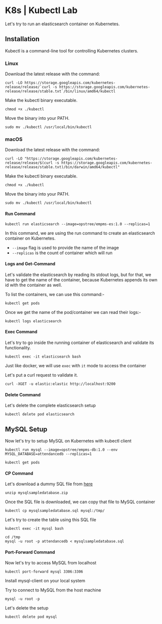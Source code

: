 # K8s | Kubectl Lab

Let's try to run an elasticsearch container on Kubernetes.

## Installation

Kubectl is a command-line tool for controlling Kubernetes clusters.

### Linux
Download the latest release with the command:
```shell
curl -LO https://storage.googleapis.com/kubernetes-release/release/`curl -s https://storage.googleapis.com/kubernetes-release/release/stable.txt`/bin/linux/amd64/kubectl
```

Make the kubectl binary executable.
```shell
chmod +x ./kubectl
```

Move the binary into your PATH.
```shell
sudo mv ./kubectl /usr/local/bin/kubectl
```

### macOS

Download the latest release with the command:
```shell
curl -LO "https://storage.googleapis.com/kubernetes-release/release/$(curl -s https://storage.googleapis.com/kubernetes-release/release/stable.txt)/bin/darwin/amd64/kubectl"
```

Make the kubectl binary executable.
```shell
chmod +x ./kubectl
```

Move the binary into your PATH.
```shell
sudo mv ./kubectl /usr/local/bin/kubectl
```

#### Run Command

```shell
kubectl run elasticsearch --image=opstree/empms-es:1.0 --replicas=1
```

In this command, we are using the run command to create an elasticsearch container on Kubernetes.

- `--image` flag is used to provide the name of the image
- `--replicas` is the count of container which will run

#### Logs and Get-Command

Let's validate the elasticsearch by reading its stdout logs, but for that, we have to get the name of the container, because Kubernetes appends its own id with the container as well.

To list the containers, we can use this command:-

```shell
kubectl get pods
```

Once we get the name of the pod/container we can read their logs:-

```shell
kubectl logs elasticsearch
```

#### Exec Command

Let's try to go inside the running container of elasticsearch and validate its functionality.

```shell
kubectl exec -it elasticsearch bash
```

Just like docker, we will use `exec` with `it` mode to access the container

Let's put a curl request to validate it.

```shell
curl -XGET -u elastic:elastic http://localhost:9200
```

#### Delete Command

Let's delete the complete elasticsearch setup

```shell
kubectl delete pod elasticsearch
```

## MySQL Setup

Now let's try to setup MySQL on Kubernetes with kubectl client

```shell
kubectl run mysql --image=opstree/empms-db:1.0 --env MYSQL_DATABASE=attendancedb --replicas=1
```

```shell
kubectl get pods
```

#### CP Command

Let's download a dummy SQL file from [here](https://sp.mysqltutorial.org/wp-content/uploads/2018/03/mysqlsampledatabase.zip)

```shell
unzip mysqlsampledatabase.zip
```

Once the SQL file is downloaded, we can copy that file to MySQL container

```shell
kubectl cp mysqlsampledatabase.sql mysql:/tmp/
```

Let's try to create the table using this SQL file

```shell
kubectl exec -it mysql bash
```

```shell
cd /tmp
mysql -u root -p attendancedb < mysqlsampledatabase.sql
```

#### Port-Forward Command

Now let's try to access MySQL from localhost

```shell
kubectl port-forward mysql 3306:3306
```

Install mysql-client on your local system

Try to connect to MySQL from the host machine

```shell
mysql -u root -p
```

Let's delete the setup

```shell
kubectl delete pod mysql
```
